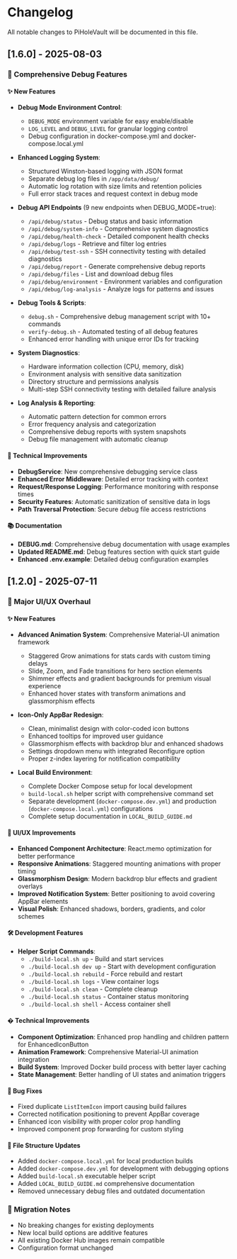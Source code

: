 # Changelog

All notable changes to PiHoleVault will be documented in this file.

## [1.6.0] - 2025-08-03

### 🐛 Comprehensive Debug Features

#### ✨ New Features

- **Debug Mode Environment Control**:
  - `DEBUG_MODE` environment variable for easy enable/disable
  - `LOG_LEVEL` and `DEBUG_LEVEL` for granular logging control
  - Debug configuration in docker-compose.yml and docker-compose.local.yml

- **Enhanced Logging System**:
  - Structured Winston-based logging with JSON format
  - Separate debug log files in `/app/data/debug/`
  - Automatic log rotation with size limits and retention policies
  - Full error stack traces and request context in debug mode

- **Debug API Endpoints** (9 new endpoints when DEBUG_MODE=true):
  - `/api/debug/status` - Debug status and basic information
  - `/api/debug/system-info` - Comprehensive system diagnostics
  - `/api/debug/health-check` - Detailed component health checks
  - `/api/debug/logs` - Retrieve and filter log entries
  - `/api/debug/test-ssh` - SSH connectivity testing with detailed diagnostics
  - `/api/debug/report` - Generate comprehensive debug reports
  - `/api/debug/files` - List and download debug files
  - `/api/debug/environment` - Environment variables and configuration
  - `/api/debug/log-analysis` - Analyze logs for patterns and issues

- **Debug Tools & Scripts**:
  - `debug.sh` - Comprehensive debug management script with 10+ commands
  - `verify-debug.sh` - Automated testing of all debug features
  - Enhanced error handling with unique error IDs for tracking

- **System Diagnostics**:
  - Hardware information collection (CPU, memory, disk)
  - Environment analysis with sensitive data sanitization
  - Directory structure and permissions analysis
  - Multi-step SSH connectivity testing with detailed failure analysis

- **Log Analysis & Reporting**:
  - Automatic pattern detection for common errors
  - Error frequency analysis and categorization
  - Comprehensive debug reports with system snapshots
  - Debug file management with automatic cleanup

#### 🔧 Technical Improvements

- **DebugService**: New comprehensive debugging service class
- **Enhanced Error Middleware**: Detailed error tracking with context
- **Request/Response Logging**: Performance monitoring with response times
- **Security Features**: Automatic sanitization of sensitive data in logs
- **Path Traversal Protection**: Secure debug file access restrictions

#### 📚 Documentation

- **DEBUG.md**: Comprehensive debug documentation with usage examples
- **Updated README.md**: Debug features section with quick start guide
- **Enhanced .env.example**: Detailed debug configuration examples

## [1.2.0] - 2025-07-11

### 🎨 Major UI/UX Overhaul

#### ✨ New Features

- **Advanced Animation System**: Comprehensive Material-UI animation framework
  - Staggered Grow animations for stats cards with custom timing delays
  - Slide, Zoom, and Fade transitions for hero section elements
  - Shimmer effects and gradient backgrounds for premium visual experience
  - Enhanced hover states with transform animations and glassmorphism effects

- **Icon-Only AppBar Redesign**:
  - Clean, minimalist design with color-coded icon buttons
  - Enhanced tooltips for improved user guidance
  - Glassmorphism effects with backdrop blur and enhanced shadows
  - Settings dropdown menu with integrated Reconfigure option
  - Proper z-index layering for notification compatibility

- **Local Build Environment**:
  - Complete Docker Compose setup for local development
  - `build-local.sh` helper script with comprehensive command set
  - Separate development (`docker-compose.dev.yml`) and production (`docker-compose.local.yml`) configurations
  - Complete setup documentation in `LOCAL_BUILD_GUIDE.md`

#### 🎪 UI/UX Improvements

- **Enhanced Component Architecture**: React.memo optimization for better performance
- **Responsive Animations**: Staggered mounting animations with proper timing
- **Glassmorphism Design**: Modern backdrop blur effects and gradient overlays
- **Improved Notification System**: Better positioning to avoid covering AppBar elements
- **Visual Polish**: Enhanced shadows, borders, gradients, and color schemes

#### 🛠️ Development Features

- **Helper Script Commands**:
  - `./build-local.sh up` - Build and start services
  - `./build-local.sh dev up` - Start with development configuration
  - `./build-local.sh rebuild` - Force rebuild and restart
  - `./build-local.sh logs` - View container logs
  - `./build-local.sh clean` - Complete cleanup
  - `./build-local.sh status` - Container status monitoring
  - `./build-local.sh shell` - Access container shell

#### � Technical Improvements

- **Component Optimization**: Enhanced prop handling and children pattern for EnhancedIconButton
- **Animation Framework**: Comprehensive Material-UI animation integration
- **Build System**: Improved Docker build process with better layer caching
- **State Management**: Better handling of UI states and animation triggers

#### 🐛 Bug Fixes

- Fixed duplicate `ListItemIcon` import causing build failures
- Corrected notification positioning to prevent AppBar coverage
- Enhanced icon visibility with proper color prop handling
- Improved component prop forwarding for custom styling

#### 📁 File Structure Updates

- Added `docker-compose.local.yml` for local production builds
- Added `docker-compose.dev.yml` for development with debugging options
- Added `build-local.sh` executable helper script
- Added `LOCAL_BUILD_GUIDE.md` comprehensive documentation
- Removed unnecessary debug files and outdated documentation

### 🔄 Migration Notes

- No breaking changes for existing deployments
- New local build options are additive features
- All existing Docker Hub images remain compatible
- Configuration format unchanged

